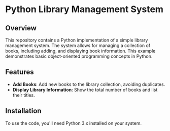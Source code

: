 # Python Library Management System

## Overview

This repository contains a Python implementation of a simple library management system. The system allows for managing a collection of books, including adding, and displaying book information. This example demonstrates basic object-oriented programming concepts in Python.

## Features

- **Add Books**: Add new books to the library collection, avoiding duplicates.
- **Display Library Information**: Show the total number of books and list their titles.

## Installation

To use the code, you'll need Python 3.x installed on your system.

